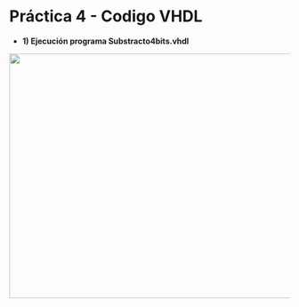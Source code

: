 # Práctica 4 - Codigo VHDL

- **1) Ejecución programa Substracto4bits.vhdl** 
<p align="center">
  <img src="https://github.com/EdisonAltamirano/Advanced-Digital-Systems-Laboratory/blob/master/Practica_4_codigo_VHDL/docs/7segment_decoder.PNG" width="600" height="440" align="center"/>

</p>